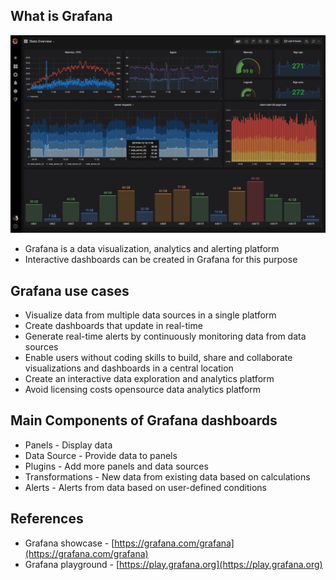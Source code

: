 ## What is Grafana

![grafana_demo_snap.png](https://github.com/nagasudhirpulla/taming_python/blob/master/blog/skills/assets/img/grafana_demo_snap.png?raw=true)

-   Grafana is a data visualization, analytics and alerting platform
-   Interactive dashboards can be created in Grafana for this purpose

## Grafana use cases

-   Visualize data from multiple data sources in a single platform
-   Create dashboards that update in real-time
-   Generate real-time alerts by continuously monitoring data from data sources
-   Enable users without coding skills to build, share and collaborate visualizations and dashboards in a central location
-   Create an interactive data exploration and analytics platform
-   Avoid licensing costs opensource data analytics platform

## Main Components of Grafana dashboards
* Panels - Display data
* Data Source - Provide data to panels
* Plugins - Add more panels and data sources
* Transformations - New data from existing data based on calculations
* Alerts - Alerts from data based on user-defined conditions

## References

-   Grafana showcase - [https://grafana.com/grafana](https://grafana.com/grafana)
-   Grafana playground - [https://play.grafana.org](https://play.grafana.org)
<!--stackedit_data:
eyJoaXN0b3J5IjpbLTIxMDQ1Mzc0OTBdfQ==
-->